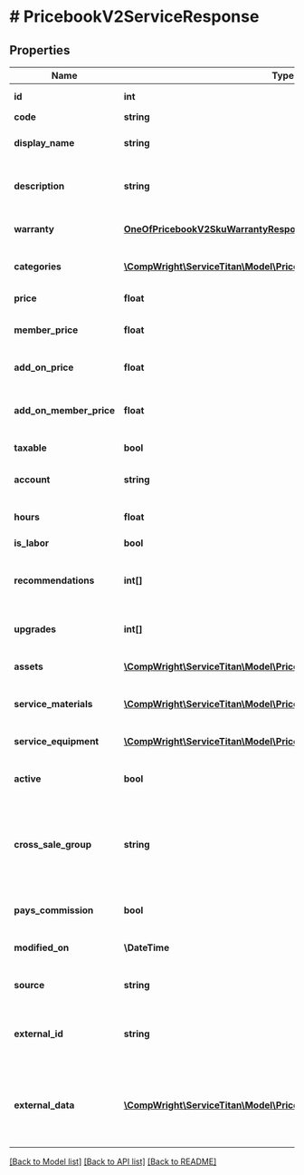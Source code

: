 # # PricebookV2ServiceResponse

## Properties

Name | Type | Description | Notes
------------ | ------------- | ------------- | -------------
**id** | **int** | Unique id for the SKU |
**code** | **string** | Code for the SKU |
**display_name** | **string** | Name that displays with the SKU | [optional]
**description** | **string** | Description on the SKU that is displayed with the item |
**warranty** | [**OneOfPricebookV2SkuWarrantyResponse**](OneOfPricebookV2SkuWarrantyResponse.md) | Description of the warranty included in this SKU | [optional]
**categories** | [**\CompWright\ServiceTitan\Model\PricebookV2SkuCategoryResponse[]**](PricebookV2SkuCategoryResponse.md) | Categories that this SKU belongs to |
**price** | **float** | Price of this SKU sold |
**member_price** | **float** | The price if the item is sold to a member |
**add_on_price** | **float** | The price of the SKU is sold as an add-on item |
**add_on_member_price** | **float** | The price if the SKU is sold to a member as an add-on item |
**taxable** | **bool** | Is this SKU taxable |
**account** | **string** | The accounting account assigned to this SKU | [optional]
**hours** | **float** | Hours needed to complete this service |
**is_labor** | **bool** | Is a labor service | [optional]
**recommendations** | **int[]** | Recommended other service or materials to include with this SKU |
**upgrades** | **int[]** | Upgrades that can be sold for this SKU |
**assets** | [**\CompWright\ServiceTitan\Model\PricebookV2SkuAssetResponse[]**](PricebookV2SkuAssetResponse.md) | Images, videos or PDFs attached to SKU |
**service_materials** | [**\CompWright\ServiceTitan\Model\PricebookV2SkuLinkResponse[]**](PricebookV2SkuLinkResponse.md) | Array of materials that is used with this service |
**service_equipment** | [**\CompWright\ServiceTitan\Model\PricebookV2SkuLinkResponse[]**](PricebookV2SkuLinkResponse.md) | Array of equipment used with this service |
**active** | **bool** | Active shows if the SKU is active or inactive |
**cross_sale_group** | **string** | A grouping of similar items that you&#39;ll then be able to track as a separate columns on the Technical Performance Board. | [optional]
**pays_commission** | **bool** | PaysCommissions shows if this task pays commission |
**modified_on** | **\DateTime** | Timestamp when the item was last modified |
**source** | **string** | The source catalog for this SKU. | [optional]
**external_id** | **string** | External id is the id of the original source of the item when it comes from a catalog | [optional]
**external_data** | [**\CompWright\ServiceTitan\Model\PricebookV2ExternalDataModel[]**](PricebookV2ExternalDataModel.md) | List of external data attached to this job, that corresponds to the application guid provided in the request. | [optional]

[[Back to Model list]](../../README.md#models) [[Back to API list]](../../README.md#endpoints) [[Back to README]](../../README.md)
